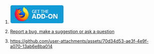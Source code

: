 1. [![](https://raw.githubusercontent.com/igorlogius/igorlogius/main/geFxAddon.png)](https://addons.mozilla.org/firefox/addon/mute-sites/)

2. [Report a bug, make a suggestion or ask a question](https://github.com/igorlogius/igorlogius/issues/new/choose)

3. https://github.com/user-attachments/assets/70d34d53-ae3f-4e9f-a070-13ab6e8ba014
